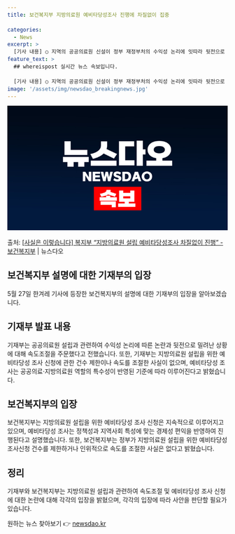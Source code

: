 ```yaml
---
title: 보건복지부 지방의료원 예비타당성조사 진행에 차질없이 집중

categories:
  - News
excerpt: >
  [기사 내용] ○ 지역의 공공의료원 신설이 정부 재정부처의 수익성 논리에 잇따라 뒷전으로 밀려나고 있으며기재…
feature_text: >
  ## whereispost 실시간 뉴스 속보입니다.

  [기사 내용] ○ 지역의 공공의료원 신설이 정부 재정부처의 수익성 논리에 잇따라 뒷전으로 밀려나고 있으며기재…
image: '/assets/img/newsdao_breakingnews.jpg'
---
```


![뉴스다오 속보](/assets/img/newsdao_breakingnews.jpg)

<p>출처: <a href="https://newsdao.kr/3938" rel="dofollow">[사실은 이렇습니다] 복지부 “지방의료원 설립 예비타당성조사 차질없이 진행” - 보건복지부</a> | 뉴스다오</p>

<h2 data-ke-size="size26">보건복지부 설명에 대한 기재부의 입장</h2>
<p data-ke-size="size16">5월 27일 한겨레 기사에 등장한 보건복지부의 설명에 대한 기재부의 입장을 알아보겠습니다.</p>

<h2>기재부 발표 내용</h2>
<p data-ke-size="size16">기재부는 공공의료원 설립과 관련하여 수익성 논리에 따른 논란과 뒷전으로 밀려난 상황에 대해 속도조절을 주문했다고 전했습니다. 또한, 기재부는 지방의료원 설립을 위한 예비타당성 조사 신청에 관한 건수 제한이나 속도를 조절한 사실이 없으며, 예비타당성 조사는 공공의료·지방의료원 역할의 특수성이 반영된 기준에 따라 이루어진다고 밝혔습니다.</p>

<h2>보건복지부의 입장</h2>
<p data-ke-size="size16">보건복지부는 지방의료원 설립을 위한 예비타당성 조사 신청은 지속적으로 이루어지고 있으며, 예비타당성 조사는 정책성과 지역사회 특성에 맞는 경제성 편익을 반영하여 진행된다고 설명했습니다. 또한, 보건복지부는 정부가 지방의료원 설립을 위한 예비타당성 조사신청 건수를 제한하거나 인위적으로 속도를 조절한 사실은 없다고 밝혔습니다.</p>

<h2>정리</h2>
<p data-ke-size="size16">기재부와 보건복지부는 지방의료원 설립과 관련하여 속도조절 및 예비타당성 조사 신청에 대한 논란에 대해 각각의 입장을 밝혔으며, 각각의 입장에 따라 사안을 판단할 필요가 있습니다.</p>
 

원하는 뉴스 찾아보기 👉 <a href="https://newsdao.kr" rel="dofollow">newsdao.kr</a>


